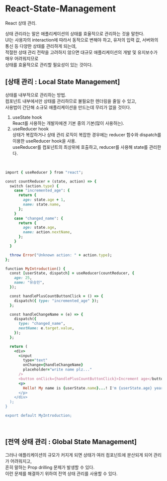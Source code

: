 # React-State-Management
React 상태 관리.

상태 관리라는 말은 애플리케이션의 상태를 효율적으로 관리하는 것을 말한다.</br>
UI는 사용자의 interaction에 따라서 동적으로 변해야 하고, 유저의 입력 값, 서버와의 통신 등 다양한 상태를 관리하게 되는데,<br/>
적절한 상태 관리 전략을 고려하지 않으면 대규모 애플리케이션의 개발 및 유지보수가 매우 어려워지므로</br>
상태를 효율적으로 관리할 필요성이 있는 것이다.
<br/>
<h2>[상태 관리 : Local State Management]</h2>
<p>상태를 내부적으로 관리하는 방법.<br/>
컴포넌트 내부에서만 상태를 관리하므로 불필요한 렌더링을 줄일 수 있고,<br/>
사용법이 간단해 소규모 애플리케이션을 만드는데 무리가 없을 것이다.</p>

1. useState hook<br/>
React를 사용하는 개발자에겐 기본 중의 기본(많이 사용하는).    
2. useReducer hook<br/>
상태가 복잡하거나 상태 관리 로직이 복잡한 경우에는 reducer 함수와 dispatch를 이용한 useReducer hook을 사용.<br/>
useReducer를 컴포넌트의 최상위에 호출하고, reducer를 사용해 state를 관리한다.
<br/>

```ruby
import { useReducer } from "react";

const countReducer = (state, action) => {
  switch (action.type) {
    case "incremented_age": {
      return {
        age: state.age + 1,
        name: state.name,
      };
    }
    case "changed_name": {
      return {
        age: state.age,
        name: action.nextName,
      };
    }
  }

  throw Error("Unknown action: " + action.type);
};

function MyIntroduction() {
  const [userState, dispatch] = useReducer(countReducer, {
    age: 25,
    name: "유승민",
  });

  const handlePlusCountButtonClick = () => {
    dispatch({ type: "incremented_age" });
  };

  const handleChangeName = (e) => {
    dispatch({
      type: "changed_name",
      nextName: e.target.value,
    });
  };

  return (
    <div>
      <input
        type="text"
        onChange={handleChangeName}
        placeholder="write name plz..."
      />
      <button onClick={handlePlusCountButtonClick}>Increment age</button>
      <p>
        Hello! My name is {userState.name}...! I'm {userState.age} years old..!
      </p>
    </div>
  );
}

export default MyIntroduction;

```
<br/>
<h2>[전역 상태 관리 : Global State Management]</h2>
<p>그러나 애플리케이션의 규모가 커지게 되면 상태가 여러 컴포넌트에 분산되게 되어 관리가 어려워지고,<br/>
흔히 말하는 Prop drilling 문제가 발생할 수 있다.<br/>
이런 문제를 해결하기 위하여 전역 상태 관리를 사용할 수 있다.</p>
